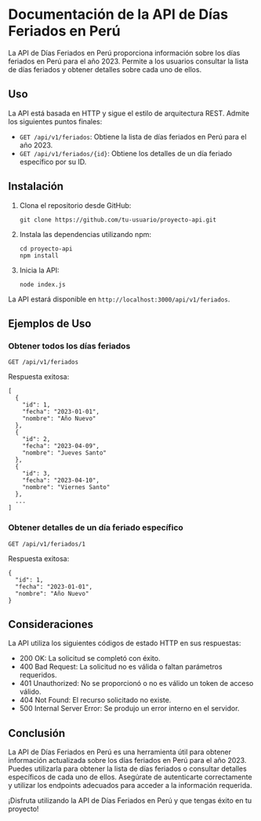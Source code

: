 # Documentación de la API de Días Feriados en Perú
La API de Días Feriados en Perú proporciona información sobre los días feriados en Perú para el año 2023. Permite a los usuarios consultar la lista de días feriados y obtener detalles sobre cada uno de ellos.

## Uso
La API está basada en HTTP y sigue el estilo de arquitectura REST. Admite los siguientes puntos finales:

- `GET /api/v1/feriados`: Obtiene la lista de días feriados en Perú para el año 2023.
- `GET /api/v1/feriados/{id}`: Obtiene los detalles de un día feriado específico por su ID.

## Instalación
1. Clona el repositorio desde GitHub:
    ```
    git clone https://github.com/tu-usuario/proyecto-api.git
    ```

2. Instala las dependencias utilizando npm:
    ```
    cd proyecto-api
    npm install
    ```

3. Inicia la API:
    ```
    node index.js
    ```

La API estará disponible en `http://localhost:3000/api/v1/feriados`.

## Ejemplos de Uso

### Obtener todos los días feriados
```
GET /api/v1/feriados
```
Respuesta exitosa:
```
[
  {
    "id": 1,
    "fecha": "2023-01-01",
    "nombre": "Año Nuevo"
  },
  {
    "id": 2,
    "fecha": "2023-04-09",
    "nombre": "Jueves Santo"
  },
  {
    "id": 3,
    "fecha": "2023-04-10",
    "nombre": "Viernes Santo"
  },
  ...
]
```

### Obtener detalles de un día feriado específico
```
GET /api/v1/feriados/1
```
Respuesta exitosa:
```
{
  "id": 1,
  "fecha": "2023-01-01",
  "nombre": "Año Nuevo"
}
```

## Consideraciones
La API utiliza los siguientes códigos de estado HTTP en sus respuestas:

- 200 OK: La solicitud se completó con éxito.
- 400 Bad Request: La solicitud no es válida o faltan parámetros requeridos.
- 401 Unauthorized: No se proporcionó o no es válido un token de acceso válido.
- 404 Not Found: El recurso solicitado no existe.
- 500 Internal Server Error: Se produjo un error interno en el servidor.

## Conclusión
La API de Días Feriados en Perú es una herramienta útil para obtener información actualizada sobre los días feriados en Perú para el año 2023. Puedes utilizarla para obtener la lista de días feriados o consultar detalles específicos de cada uno de ellos. Asegúrate de autenticarte correctamente y utilizar los endpoints adecuados para acceder a la información requerida.

¡Disfruta utilizando la API de Días Feriados en Perú y que tengas éxito en tu proyecto!